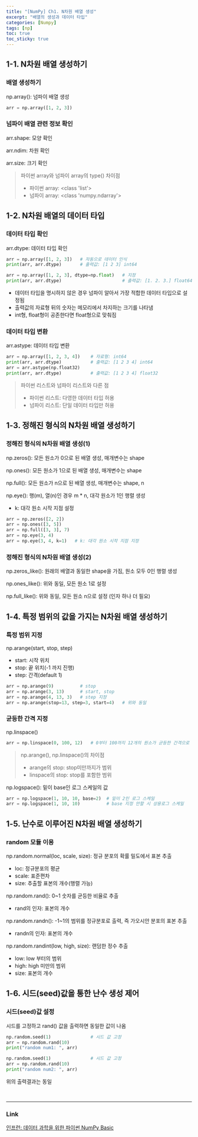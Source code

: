 ```yaml
---
title: "[NumPy] Ch1. N차원 배열 생성"
excerpt: "배열의 생성과 데이터 타입"
categories: [Numpy]
tags: [np]
toc: true
toc_sticky: true
---
```


## 1-1. N차원 배열 생성하기
### 배열 생성하기
np.array(): 넘파이 배열 생성
```python
arr = np.array([1, 2, 3])
```

### 넘파이 배열 관련 정보 확인
arr.shape: 모양 확인

arr.ndim: 차원 확인

arr.size: 크기 확인

> 파이썬 array와 넘파이 array의 type() 차이점 <br>
> * 파이썬 array: <class 'list'>
> * 넘파이 array: <class 'numpy.ndarray'>


## 1-2. N차원 배열의 데이터 타입
### 데이터 타입 확인
arr.dtype: 데이터 타입 확인
```python
arr = np.array([1, 2, 3])   # 자동으로 데이터 인식
print(arr, arr.dtype)       # 출력값: [1 2 3] int64

arr = np.array([1, 2, 3], dtype=np.float)   # 지정
print(arr, arr.dtype)                       # 출력값: [1. 2. 3.] float64
```
* 데이터 타입을 명시하지 않은 경우 넘파이 알아서 가장 적합한 데이터 타입으로 설정됨
* 출력값의 자료형 뒤의 숫자는 메모리에서 차지하는 크기를 나타냄
* int형, float형이 공존한다면 float형으로 맞춰짐

### 데이터 타입 변환
arr.astype: 데이터 타입 변환
```python
arr = np.array([1, 2, 3, 4])    # 자료형: int64
print(arr, arr.dtype)           # 출력값: [1 2 3 4] int64
arr = arr.astype(np.float32)
print(arr, arr.dtype)           # 출력값: [1 2 3 4] float32
```
> 파이썬 리스트와 넘파이 리스트와 다른 점 <br>
> * 파이썬 리스트: 다영한 데이터 타입 허용
> * 넘파이 리스트: 단일 데이터 타입만 허용


## 1-3. 정해진 형식의 N차원 배열 생성하기
### 정해진 형식의 N차원 배열 생성(1)
np.zeros(): 모든 원소가 0으로 된 배열 생성, 매개변수는 shape

np.ones(): 모든 원소가 1으로 된 배열 생성, 매개변수는 shape

np.full(): 모든 원소가 n으로 된 배열 생성, 매개변수는 shape, n

np.eye(): 행(m), 열(n)인 경우 m * n, 대각 원소가 1인 행렬 생성
* k: 대각 원소 시작 지점 설정

```python
arr = np.zeros([2, 2])
arr = np.ones([3, 5])
arr = np.full([3, 3], 7)
arr = np.eye(3, 4)
arr = np.eye(3, 4, k=1)   # k: 대각 원소 시작 지점 지정
```

### 정해진 형식의 N차원 배열 생성(2)
np.zeros_like(): 원래의 배열과 동일한 shape을 가짐, 원소 모두 0인 행렬 생성

np.ones_like(): 위와 동일, 모든 원소 1로 설정

np.full_like(): 위와 동일, 모든 원소 n으로 설정 (인자 하나 더 필요)


## 1-4. 특정 범위의 값을 가지는 N차원 배열 생성하기
### 특정 범위 지정
np.arange(start, stop, step)
* start: 시작 위치
* stop: 끝 위치(-1 까지 진행)
* step: 간격(default 1)

```python
arr = np.arange(9)          # stop
arr = np.arange(3, 13)      # start, stop
arr = np.arange(4, 13, 3)   # step 지정
arr = np.arange(stop=13, step=3, start=4)   # 위와 동일
```

### 균등한 간격 지정
np.linspace()

```python
arr = np.linspace(0, 100, 12)   # 0부터 100까지 12개의 원소가 균등한 간격으로 출력
```
> np.arange(), np.linspace()의 차이점 <br>
> * arange의 stop: stop미만까지가 범위
> * linspace의 stop: stop를 포함한 범위

np.logspace(): 밑이 base인 로그 스케일의 값

```python
arr = np.logspace(1, 10, 10, base=2)  # 밑이 2인 로그 스케일
arr = np.logspace(1, 10, 10)          # base 지정 안할 시 상용로그 스케일
```


## 1-5. 난수로 이루어진 N차원 배열 생성하기
### random 모듈 이용
np.random.normal(loc, scale, size): 정규 분포의 확률 밀도에서 표본 추출
* loc: 정규분포의 평균
* scale: 표준편차
* size: 추출할 표본의 개수(행렬 가능)

np.random.rand(): 0~1 숫자를 균등한 비율로 추출
* rand의 인자: 표본의 개수

np.random.randn(): -1~1의 범위를 정규분포로 출력, 즉 가오시안 분포의 표본 추출
* randn의 인자: 표본의 개수

np.random.randint(low, high, size): 랜덤한 정수 추출
* low: low 부터의 범위
* high: high 미만의 범위
* size: 표본의 개수


## 1-6. 시드(seed)값을 통한 난수 생성 제어
### 시드(seed)값 설정
시드를 고정하고 rand() 값을 출력하면 동일한 값이 나옴
```python
np.random.seed(1)               # 시드 값 고정
arr = np.random.rand(10)
print("random num1: ", arr)

np.random.seed(1)               # 시드 값 고정
arr = np.random.rand(10)
print("random num2: ", arr)
```
위의 출력결과는 동일

<br/>

*** 

### Link
[인프런: 데이터 과학을 위한 파이썬 NumPy Basic](https://www.inflearn.com/course/데이터-과학-넘파이-기본/dashboard)